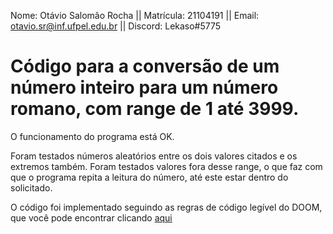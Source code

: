 Nome: Otávio Salomão Rocha		 ||     Matrícula: 21104191 ||
Email: otavio.sr@inf.ufpel.edu.br	 || Discord: Lekaso#5775

# Código para a conversão de um número inteiro para um número romano, com range de 1 até 3999.

O funcionamento do programa está OK.

Foram testados números aleatórios entre os dois valores citados e os extremos também. Foram testados valores fora desse range, o que faz com que o programa repita a leitura do número, até este estar dentro do solicitado.

O código foi implementado seguindo as regras de código legível do DOOM, que você pode encontrar clicando <a href="https://fabiensanglard.net/fd_proxy/doom3/CodeStyleConventions.pdf">aqui</a>
